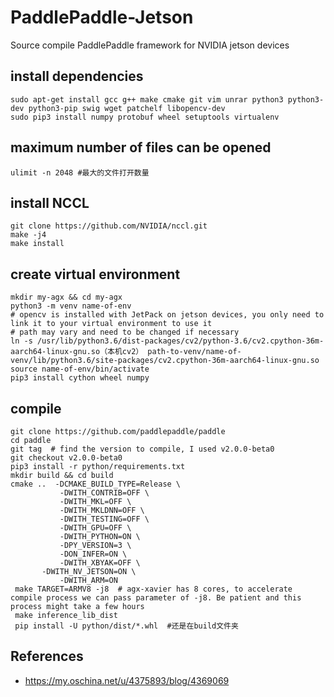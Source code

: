 # PaddlePaddle-Jetson
Source compile PaddlePaddle framework for NVIDIA jetson devices


## install dependencies
```
sudo apt-get install gcc g++ make cmake git vim unrar python3 python3-dev python3-pip swig wget patchelf libopencv-dev
sudo pip3 install numpy protobuf wheel setuptools virtualenv
```

## maximum number of files can be opened
```
ulimit -n 2048 #最大的文件打开数量
```

## install NCCL
```
git clone https://github.com/NVIDIA/nccl.git
make -j4
make install
```

## create virtual environment
```
mkdir my-agx && cd my-agx
python3 -m venv name-of-env 
# opencv is installed with JetPack on jetson devices, you only need to link it to your virtual environment to use it
# path may vary and need to be changed if necessary
ln -s /usr/lib/python3.6/dist-packages/cv2/python-3.6/cv2.cpython-36m-aarch64-linux-gnu.so（本机cv2） path-to-venv/name-of-venv/lib/python3.6/site-packages/cv2.cpython-36m-aarch64-linux-gnu.so 
source name-of-env/bin/activate
pip3 install cython wheel numpy
```

## compile
```
git clone https://github.com/paddlepaddle/paddle
cd paddle
git tag  # find the version to compile, I used v2.0.0-beta0
git checkout v2.0.0-beta0
pip3 install -r python/requirements.txt
mkdir build && cd build
cmake ..  -DCMAKE_BUILD_TYPE=Release \
           -DWITH_CONTRIB=OFF \
           -DWITH_MKL=OFF \
           -DWITH_MKLDNN=OFF \
           -DWITH_TESTING=OFF \
           -DWITH_GPU=OFF \
           -DWITH_PYTHON=ON \
           -DPY_VERSION=3 \
           -DON_INFER=ON \
           -DWITH_XBYAK=OFF \
	   -DWITH_NV_JETSON=ON \
           -DWITH_ARM=ON
 make TARGET=ARMV8 -j8  # agx-xavier has 8 cores, to accelerate compile process we can pass parameter of -j8. Be patient and this process might take a few hours
 make inference_lib_dist
 pip install -U python/dist/*.whl  #还是在build文件夹
```


## References
- https://my.oschina.net/u/4375893/blog/4369069
